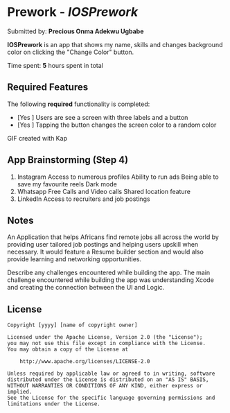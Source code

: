 # Prework - *IOSPrework*

Submitted by: **Precious Onma Adekwu Ugbabe**

**IOSPrework** is an app that shows my name, skills and changes background color on clicking the "Change Color" button.

Time spent: **5** hours spent in total

## Required Features

The following **required** functionality is completed:

- [Yes ] Users are see a screen with three labels and a button
- [Yes ] Tapping the button changes the screen color to a random color



<!-- Replace this with whatever GIF tool you used! -->
GIF created with Kap
<!-- Recommended tools:
[Kap](https://getkap.co/) for macOS
[ScreenToGif](https://www.screentogif.com/) for Windows
[peek](https://github.com/phw/peek) for Linux. -->

## App Brainstorming (Step 4)
1. Instagram
   Access to numerous profiles
   Ability to run ads 
   Being able to save my favourite reels
   Dark mode
2. Whatsapp
   Free Calls and Video calls
   Shared location feature
3. LinkedIn
   Access to recruiters and job postings
   
   

## Notes
An Application that helps Africans find remote jobs all across the world by providing user tailored job postings and helping users upskill when necessary. It would feature a Resume builder section and would also provide learning and networking opportunities.

Describe any challenges encountered while building the app.
The main challenge encountered while building the app was understanding Xcode and creating the connection between the UI and Logic.

## License

    Copyright [yyyy] [name of copyright owner]

    Licensed under the Apache License, Version 2.0 (the "License");
    you may not use this file except in compliance with the License.
    You may obtain a copy of the License at

        http://www.apache.org/licenses/LICENSE-2.0

    Unless required by applicable law or agreed to in writing, software
    distributed under the License is distributed on an "AS IS" BASIS,
    WITHOUT WARRANTIES OR CONDITIONS OF ANY KIND, either express or implied.
    See the License for the specific language governing permissions and
    limitations under the License.
